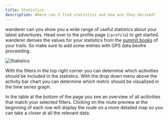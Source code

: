 ```yaml
---
title: Statistics
description: Where can I find statistics and how are they derived?
---
```


wanderer can you show you a wide range of useful statistics about your latest adventures. Head over to the profile page (`/profile`) to get started. wanderer derives the values for your statistics from the [summit books](guides/create-a-trail/#summit-book) of your trails. So make sure to add some entries with GPS data beofre proceeding. 

![Statistics](../../../assets/guides/wanderer_stats.gif)

With the filters in the top right corner you can determine which acitivities should be included in the statistics. With the drop down menu above the activity bar chart you can determine which metric should be visualized in the time series graph.

In the table at the bottom of the page you see an overview of all acitivities that match your selected filters. Clicking on the route preview at the beginning of each row will display the route on a more detailed map so you can take a closer at all the relevant data.